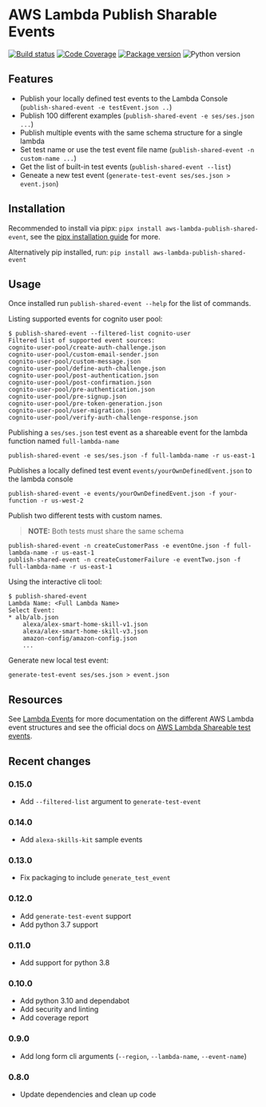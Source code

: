 # AWS Lambda Publish Sharable Events

[![Build status](https://github.com/michaelbrewer/aws-lambda-events/actions/workflows/python.yml/badge.svg)](https://github.com/michaelbrewer/aws-lambda-events/actions/workflows/python.yml)
[![Code Coverage](https://codecov.io/gh/michaelbrewer/aws-lambda-events/branch/main/graph/badge.svg?token=J433NUHYNT)](https://codecov.io/gh/michaelbrewer/aws-lambda-events)
[![Package version](https://img.shields.io/pypi/v/aws-lambda-publish-shared-event?color=%2334D058&label=pypi%20package)](https://pypi.org/project/aws-lambda-publish-shared-event/)
![Python version](https://img.shields.io/pypi/pyversions/aws-lambda-publish-shared-event.svg?color=%2334D058)

## Features

- Publish your locally defined test events to the Lambda Console (`publish-shared-event -e testEvent.json ..`)
- Publish 100 different examples (`publish-shared-event -e ses/ses.json ...`)
- Publish multiple events with the same schema structure for a single lambda
- Set test name or use the test event file name (`publish-shared-event -n custom-name ...`)
- Get the list of built-in test events (`publish-shared-event --list`)
- Geneate a new test event (`generate-test-event ses/ses.json > event.json`)

## Installation

Recommended to install via pipx: `pipx install aws-lambda-publish-shared-event`, see the [pipx installation guide](https://pypa.github.io/pipx/installation/) for more.

Alternatively pip installed, run: `pip install aws-lambda-publish-shared-event`

## Usage

Once installed run `publish-shared-event --help` for the list of commands.

Listing supported events for cognito user pool:

```script
$ publish-shared-event --filtered-list cognito-user
Filtered list of supported event sources:
cognito-user-pool/create-auth-challenge.json
cognito-user-pool/custom-email-sender.json
cognito-user-pool/custom-message.json
cognito-user-pool/define-auth-challenge.json
cognito-user-pool/post-authentication.json
cognito-user-pool/post-confirmation.json
cognito-user-pool/pre-authentication.json
cognito-user-pool/pre-signup.json
cognito-user-pool/pre-token-generation.json
cognito-user-pool/user-migration.json
cognito-user-pool/verify-auth-challenge-response.json
```

Publishing a `ses/ses.json` test event as a shareable event for the lambda function named `full-lambda-name`

```script
publish-shared-event -e ses/ses.json -f full-lambda-name -r us-east-1
```

Publishes a locally defined test event `events/yourOwnDefinedEvent.json` to the lambda console

```script
publish-shared-event -e events/yourOwnDefinedEvent.json -f your-function -r us-west-2
```

Publish two different tests with custom names.

> **NOTE:** Both tests must share the same schema

```script
publish-shared-event -n createCustomerPass -e eventOne.json -f full-lambda-name -r us-east-1
publish-shared-event -n createCustomerFailure -e eventTwo.json -f full-lambda-name -r us-east-1
```

Using the interactive cli tool:

```script
$ publish-shared-event
Lambda Name: <Full Lambda Name>
Select Event:
* alb/alb.json
    alexa/alex-smart-home-skill-v1.json
    alexa/alex-smart-home-skill-v3.json
    amazon-config/amazon-config.json
    ...
```

Generate new local test event:

```script
generate-test-event ses/ses.json > event.json
```

## Resources

See [Lambda Events](https://lambda.101i.de/) for more documentation on the different AWS Lambda event structures 
and see the official docs on [AWS Lambda Shareable test events](https://docs.aws.amazon.com/lambda/latest/dg/testing-functions.html#creating-shareable-events).

## Recent changes

### 0.15.0

- Add `--filtered-list` argument to `generate-test-event`

### 0.14.0

- Add `alexa-skills-kit` sample events

### 0.13.0

- Fix packaging to include `generate_test_event`

### 0.12.0

- Add `generate-test-event` support
- Add python 3.7 support

### 0.11.0

- Add support for python 3.8

### 0.10.0

- Add python 3.10 and dependabot
- Add security and linting
- Add coverage report

### 0.9.0

- Add long form cli arguments (`--region`, `--lambda-name`, `--event-name`)

### 0.8.0

- Update dependencies and clean up code
